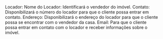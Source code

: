 Locador:
Nome do Locador: Identificará o vendedor do imóvel.
Contato: Disponibilizará o número do locador para que o cliente possa entrar em contato.
Endereço: Disponibilizará o endereço do locador para que o cliente possa se encontrar com o vendedor da casa.
Email: Para que o cliente possa entrar em contato com o locador e receber informações sobre o imóvel.